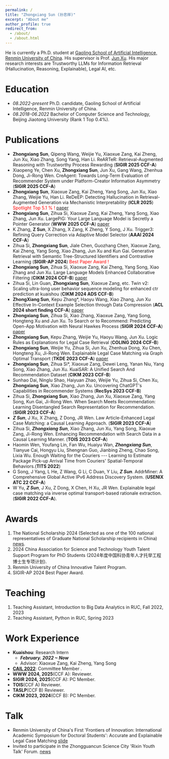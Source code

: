 ```yaml
---
permalink: /
title: "Zhongxiang Sun (孙忠祥)"
excerpt: "About me"
author_profile: true
redirect_from: 
  - /about/
  - /about.html
---
```


He is currently a Ph.D. student at [Gaoling School of Artificial Intelligence, Renmin University of China](http://ai.ruc.edu.cn/english/index.htm). His supervisor is Prof. [Jun Xu](https://scholar.google.com/citations?user=su14mcEAAAAJ). His major research interests are Trustworthy LLMs for Information Retrieval (Hallucination, Reasoning, Explainable), Legal AI, etc. 

Education
======
* *08.2022-present* Ph.D. candidate, Gaoling School of Artificial Intelligence, Renmin University of China.
* *08.2018-06.2022* Bachelor of Computer Science and Technology, Beijing Jiaotong University (Rank 1 Top 0.4%).



Publications
======
* **Zhongxiang Sun**, Qipeng Wang, Weijie Yu, Xiaoxue Zang, Kai Zheng, Jun Xu, Xiao Zhang, Song Yang, Han Li. ReARTeR: Retrieval-Augmented Reasoning with Trustworthy Process Rewarding (**SIGIR 2025 CCF-A**)
* Xiaopeng Ye, Chen Xu, **Zhongxiang Sun**, Jun Xu, Gang Wang, Zhenhua Dong, Ji-Rong Wen. CreAgent: Towards Long-Term Evaluation of Recommender System under Platform-Creator Information Asymmetry (**SIGIR 2025 CCF-A**)
* **Zhongxiang Sun**, Xiaoxue Zang, Kai Zheng, Yang Song, Jun Xu, Xiao Zhang, Weijie Yu, Han Li. ReDeEP: Detecting Hallucination in Retrieval-Augmented Generation via Mechanistic Interpretability (**ICLR 2025**) <span style="color:red;">Spotlight Top 5.1 % !</span> [paper](https://arxiv.org/pdf/2410.11414)
* **Zhongxiang Sun**, Zihua Si, Xiaoxue Zang, Kai Zheng, Yang Song, Xiao Zhang, Jun Xu. LargePiG: Your Large Language Model is Secretly a Pointer Generator (**WWW 2025 CCF-A**) [paper](https://arxiv.org/pdf/2410.11366)
* K Zhang, **Z Sun**, X Zhang, X Zang, K Zheng, Y Song, J Xu. Trigger3: Refining Query Correction via Adaptive Model Selector (**AAAI 2024 CCF-A**)
* Zihua Si, **Zhongxiang Sun**, Jiale Chen, Guozhang Chen, Xiaoxue Zang, Kai Zheng, Yang Song, Xiao Zhang, Jun Xu and Kun Gai. Generative Retrieval with Semantic Tree-Structured Identifiers and Contrastive Learning (**SIGIR-AP 2024**) <span style="color:red;">Best Paper Award !</span>
* **Zhongxiang Sun**, Zihua Si, Xiaoxue Zang, Kai Zheng, Yang Song, Xiao Zhang and Jun Xu. Large Language Models Enhanced Collaborative Filtering (**CIKM 2024 CCF-B**) [paper](https://arxiv.org/abs/2403.17688)
* Zihua Si, Lin Guan, **Zhongxiang Sun**, Xiaoxue Zang, etc. Twin v2: Scaling ultra-long user behavior sequence modeling for enhanced ctr prediction at kuaishou   (**CIKM 2024 ADS CCF-B**)
* **ZhongXiang Sun**, Kepu Zhang*, Haoyu Wang, Xiao Zhang, Jun Xu Effective In-Context Example Selection through Data Compression (**ACL 2024 short finding CCF-A**) [paper](../files/Effective_In_Context_Example_Selection_through_Data_Compression__ACL_.pdf)
* **Zhongxiang Sun**, Zihua Si, Xiao Zhang, Xiaoxue Zang, Yang Song, Hongteng Xu and Jun Xu. To Search or to Recommend: Predicting Open-App Motivation with Neural Hawkes Process  (**SIGIR 2024 CCF-A**) [paper](https://arxiv.org/abs/2404.03267)
* **Zhongxiang Sun**, Kepu Zhang, Weijie Yu, Haoyu Wang, Jun Xu. Logic Rules as Explanations for Legal Case Retrieval (**COLING 2024 CCF-B**)
* **Zhongxiang Sun**, Weijie Yu, Zihua Si, Jun Xu, Zhenhua Dong, Xu Chen, Hongteng Xu, Ji-Rong Wen. Explainable Legal Case Matching via Graph Optimal Transport (**TKDE 2023 CCF-A**) [paper](https://ieeexplore.ieee.org/stamp/stamp.jsp?tp=&arnumber=10285038)
*  **Zhongxiang Sun**, Zihua Si*, Xiaoxue Zang, Dewei Leng, Yanan Niu, Yang Song, Xiao Zhang, Jun Xu. KuaiSAR: A Unified Search And Recommendation Dataset (**CIKM 2023 CCF-B**)
* Sunhao Dai, Ninglu Shao, Haiyuan Zhao, Weijie Yu, Zihua Si, Chen Xu, **Zhongxiang Sun**, Xiao Zhang, Jun Xu. Uncovering ChatGPT's Capabilities in Recommender Systems (**RecSys 2023 CCF-B**)
* Zihua Si, **Zhongxiang Sun**, Xiao Zhang, Jun Xu, Xiaoxue Zang, Yang Song, Kun Gai, Ji-Rong Wen. When Search Meets Recommendation: Learning Disentangled Search Representation for Recommendation. (**SIGIR 2023 CCF-A**)
* ***Z Sun***, J Xu, X Zhang, Z Dong, JR Wen. Law Article-Enhanced Legal Case Matching: a Causal Learning Approach. (**SIGIR 2023 CCF-A**)
* Zihua Si, ***Zhongxiang Sun***, Xiao Zhang, Jun Xu, Yang Song, Xiaoxue Zang, Ji-Rong Wen. Enhancing Recommendation with Search Data in a Causal Learning Manner. (**TOIS 2023 CCF-A**)
* Haomin Wen, Youfang Lin, Fan Wu, Huaiyu Wan, ***Zhongxiang Sun***, Tianyue Cai, Hongyu Liu, Shengnan Guo, Jianbing Zheng, Chao Song, Lixia Wu. Enough Waiting for the Couriers --- Learning to Estimate Package Pick-up Arrival Time from Couriers' Spatial-Temporal Behaviors.(**TITS 2022**)
* G Song, J Yang, L He, Z Wang, G Li, C Duan, Y Liu, ***Z Sun***. AddrMiner: A Comprehensive Global Active IPv6 Address Discovery System. (**USENIX ATC 22 CCF-A**)
* W Yu, ***Z Sun***, J Xu, Z Dong, X Chen, H Xu, JR Wen. Explainable legal case matching via inverse optimal transport-based rationale extraction. (**SIGIR 2022 CCF-A**).

Awards
======
1. The National Scholarship 2024 (Selected as one of the 100 national representatives of Graduate National Scholarship recipients in China) [news](https://www.peopleapp.com/column/30048976446-500006240986).
2. 2024 China Association for Science and Technology Youth Talent Support Program for PhD Students (2024年度中国科协青年人才托举工程博士生专项计划).
3. Renmin University of China Innovative Talent Program.
4. SIGIR-AP 2024 Best Paper Award.


Teaching
======
1. Teaching Assistant, Introduction to Big Data Analytics in RUC, Fall 2022, 2023
2. Teaching Assistant, Python in RUC, Spring 2023

Work Experience
======

- **Kuaishou**: Research Intern
  - ***February. 2022 ~ Now***
  - Advisor: Xiaoxue Zang, Kai Zheng, Yang Song
- [**CAIL 2022**](http://cail.cipsc.org.cn/index.html): Committee Member .
- **WWW 2024, 2025**(CCF A): Reviewer.
- **SIGIR 2024, 2025**(CCF A): PC Member.
- **TOIS**(CCF A) Reviewer.
- **TASLP**(CCF B) Reviewer.
- **CIKM 2023, 2024**(CCF B): PC Member.
    

Talk
======
- Renmin University of China's First 'Frontiers of Innovation: International Academic Symposium for Doctoral Students': Accurate and Explainable Legal Case Matching [slide](https://drive.google.com/file/d/1TxD8YiEUV4R7nvxL46bRJ_YGata4P8QZ/view?usp=sharing)
- Invited to participate in the Zhongguancun Science City 'Rixin Youth Talk' Forum. [news](https://mp.weixin.qq.com/s/_31wIQDcXwO5QquX6EUAMw) 



